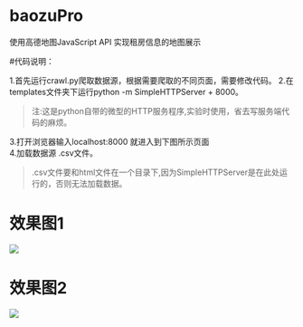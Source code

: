 # baozuPro

使用高德地图JavaScript API 实现租房信息的地图展示



#代码说明：

1.首先运行crawl.py爬取数据源，根据需要爬取的不同页面，需要修改代码。
2.在templates文件夹下运行python -m SimpleHTTPServer + 8000。
> 注:这是python自带的微型的HTTP服务程序,实验时使用，省去写服务端代码的麻烦。


3.打开浏览器输入localhost:8000 就进入到下图所示页面<br>
4.加载数据源 .csv文件。
> .csv文件要和html文件在一个目录下,因为SimpleHTTPServer是在此处运行的，否则无法加载数据。
# 效果图1 #
![](https://github.com/hugooood/baozuPro/blob/master/images/1.png)

# 效果图2 #
![](https://github.com/hugooood/baozuPro/blob/master/images/2.png)
